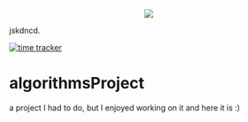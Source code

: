 <div style="text-align:center"><img src="https://wakatime.com/badge/github/i3asm/algorithmsProject.svg" /></div>


jskdncd.


[![time tracker](https://wakatime.com/badge/github/i3asm/algorithmsProject.svg)](https://wakatime.com/badge/github/i3asm/algorithmsProject)

# algorithmsProject
a project I had to do, but I enjoyed working on it and here it is :)
